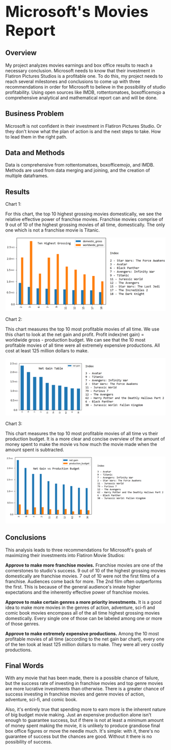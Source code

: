 **<font size="30">Microsoft's Movies Report</font>** 
 
 

## Overview 

My project analyzes movies earnings and box office results to reach a necessary conclusion.   Microsoft needs to know that their investment in Flatiron Pictures Studios is a profitable one.   To do this, my project needs to reach several milestones and conclusions to come up with three recommendations in order for Microsoft to believe in the possibility of studio profitability.  Using open sources like IMDB, rottentomatoes, boxofficemojo a comprehensive analytical and mathematical report can and will be done.
 

## Business Problem

Microsoft is not confident in their investment in Flatiron Pictures Studio.   Or they don't know what the plan of action is and the next steps to take.   How to lead them in the right path.


## Data and Methods

Data is comprehensive from rottentomatoes, boxofficemojo, and IMDB.   Methods are used from data merging and joining, and the creation of multiple dataframes.


## Results



Chart 1:

For this chart, the top 10 highest grossing movies domestically, we see the relative effective power of franchise movies.   Franchise movies comprise of 9 out of 10 of the highest grossing movies of all time, domestically.   The only one which is not a franchise movie is Titanic. 


![img](https://github.com/protigen34/New-Movie-Studio-Name/blob/main/images%20and%20files/total%20gross.png)



Chart 2:

This chart measures the top 10 most profitable movies of all time.   We use this chart to look at the net gain and profit.   Profit index(net gain) = worldwide gross - production budget.  We can see that the 10 most profitable movies of all time were all extremely expensive productions.   All cost at least 125 million dollars to make.


![img](https://raw.githubusercontent.com/protigen34/New-Movie-Studio-Name/main/images%20and%20files/net%20gain.png)



Chart 3:

This chart measures the top 10 most profitable movies of all time vs their production budget.   It is a more clear and concise overview of the amount of money spent to make the movie vs how much the movie made when the amount spent is subtracted.

![img](https://raw.githubusercontent.com/protigen34/New-Movie-Studio-Name/main/images%20and%20files/net%20gain%20vs%20production%20budget.png)
  
  

## Conclusions

This analysis leads to three recommendations for Microsoft's goals of maximizing their investments into Flatiron Movie Studios:

**Approve to make more franchise movies.** Franchise movies are one of the cornerstones to studio's success. 9 out of 10 of the highest grossing movies domestically are franchise movies. 7 out of 10 were not the first films of a franchise. Audiences come back for more. The 2nd film often outperforms the first. This is because of the general audience's innate higher expectations and the inherently effective power of franchise movies.

**Approve to make certain genres a more priority investments.** It is a good idea to make more movies in the genres of action, adventure, sci-fi and comic book movies encompass all of the all time highest grossing movies domestically. Every single one of those can be labeled among one or more of those genres.

**Approve to make extremely expensive productions.** Among the 10 most profitable movies of all time (according to the net gain bar chart), every one of the ten took at least 125 million dollars to make. They were all very costly productions.


## Final Words

With any movie that has been made, there is a possible chance of failure, but the success rate of investing in franchise movies and top genre movies are more lucrative investments than otherwise. There is a greater chance of success investing in franchise movies and genre movies of action, adventure, sci-fi, and comic book.

Also, it's entirely true that spending more to earn more is the inherent nature of big budget movie making. Just an expensive production alone isn't enough to guarantee success, but if there is not at least a minimum amount of money spent making the movie, it is unlikely to produce grandiose final box office figures or move the needle much. It's simple: with it, there's no guarantee of success but the chances are good. Without it there is no possibility of success.